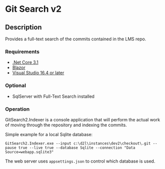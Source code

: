 # Git Search v2

## Description
Provides a full-text search of the commits contained in the LMS repo.

### Requirements
* [.Net Core 3.1](https://dotnet.microsoft.com/download/dotnet-core/3.1)
* [Blazor](https://docs.microsoft.com/en-us/aspnet/core/blazor/get-started?view=aspnetcore-3.1&tabs=visual-studio)
* [Visual Studio 16.4 or later](https://visualstudio.microsoft.com/vs/preview/)

### Optional
* SqlServer with Full-Text Search installed

### Operation
GitSearch2.Indexer is a console application that will perform the actual work of moving through the repository and indexing the commits.  

Simple example for a local Sqlite database:
```
GitSearch2.Indexer.exe --input c:\d2l\instances\dev2\checkout\.git --pause true --live true --database Sqlite --connection "Data Source=webapp.sqlite3"
```

The web server uses `appsettings.json` to control which database is used.
